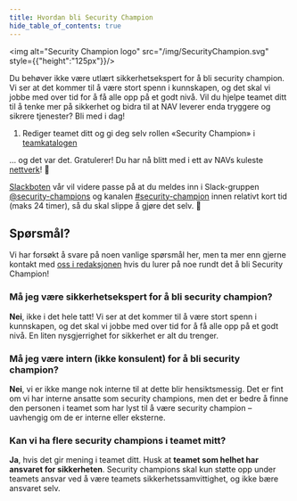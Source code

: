 ```yaml
---
title: Hvordan bli Security Champion
hide_table_of_contents: true
---
```


<img alt="Security Champion logo" src="/img/SecurityChampion.svg" style={{"height":"125px"}}/>

Du behøver ikke være utlært sikkerhetsekspert for å bli security champion. Vi ser at det kommer til å være stort spenn i kunnskapen, og det skal vi jobbe med over tid for å få alle opp på et godt nivå. Vil du hjelpe teamet ditt til å tenke mer på sikkerhet og bidra til at NAV leverer enda tryggere og sikrere tjenester? Bli med i dag!

1. Rediger teamet ditt og gi deg selv rollen «Security Champion» i [teamkatalogen](https://teamkatalog.nav.no/)

… og det var det. Gratulerer! Du har nå blitt med i ett av NAVs kuleste [nettverk](/docs/om-security-champions)! 🥳

[Slackboten](https://github.com/navikt/security-champion-slackbot) vår vil videre passe på at du meldes inn i Slack-gruppen [@security-champions](https://app.slack.com/client/T5LNAMWNA/browse-user-groups/user_groups/S01MX7W3LB0) og kanalen [#security-champion](https://nav-it.slack.com/archives/CN8N938K1) innen relativt kort tid (maks 24 timer), så du skal slippe å gjøre det selv. 🙂

## Spørsmål?

Vi har forsøkt å svare på noen vanlige spørsmål her, men ta mer enn gjerne kontakt med [oss i redaksjonen](https://teamkatalog.nav.no/team/b5915f11-0740-4a2e-b767-6ac5c407e9c7) hvis du lurer på noe rundt det å bli Security Champion!

### Må jeg være sikkerhetsekspert for å bli security champion?

**Nei**, ikke i det hele tatt! Vi ser at det kommer til å være stort spenn i kunnskapen, og det skal vi jobbe med over tid for å få alle opp på et godt nivå. En liten nysgjerrighet for sikkerhet er alt du trenger.

### Må jeg være intern (ikke konsulent) for å bli security champion?

**Nei**, vi er ikke mange nok interne til at dette blir hensiktsmessig. Det er fint om vi har interne ansatte som security champions, men det er bedre å finne den personen i teamet som har lyst til å være security champion – uavhengig om de er interne eller eksterne.

### Kan vi ha flere security champions i teamet mitt?

**Ja**, hvis det gir mening i teamet ditt. Husk at **teamet som helhet har ansvaret for sikkerheten**. Security champions skal kun støtte opp under teamets ansvar ved å være teamets sikkerhetssamvittighet, og ikke bære ansvaret selv.
